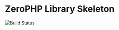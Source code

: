 # ZeroPHP Library Skeleton

[![Build Status](https://travis-ci.com/zer0php/library-skeleton.svg?branch=master)](https://travis-ci.com/zer0php/library-skeleton)
